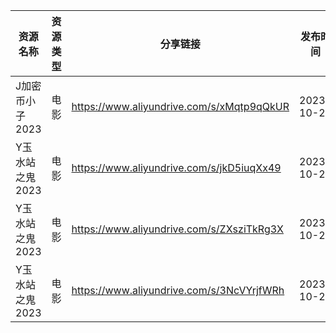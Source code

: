 | 资源名称       | 资源类型 | 分享链接                                      | 发布时间       |
| ---------- | ---- | ----------------------------------------- | ---------- |
| J加密币小子2023 | 电影   | https://www.aliyundrive.com/s/xMqtp9qQkUR | 2023-10-20 |
| Y玉水站之鬼2023 | 电影   | https://www.aliyundrive.com/s/jkD5iuqXx49 | 2023-10-20 |
| Y玉水站之鬼2023 | 电影   | https://www.aliyundrive.com/s/ZXsziTkRg3X | 2023-10-20 |
| Y玉水站之鬼2023 | 电影   | https://www.aliyundrive.com/s/3NcVYrjfWRh | 2023-10-20 |
